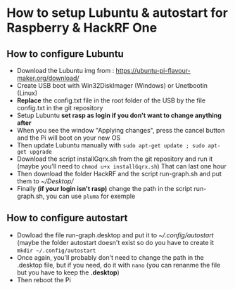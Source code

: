 # How to setup Lubuntu & autostart for Raspberry & HackRF One

## How to configure Lubuntu

* Download the Lubuntu img from : https://ubuntu-pi-flavour-maker.org/download/
* Create USB boot with Win32DiskImager (Windows) or Unetbootin (Linux)
* **Replace** the config.txt file in the root folder of the USB by the file config.txt in the git repository
* Setup Lubuntu **set rasp as login if you don't want to change anything after**
* When you see the window "Applying changes", press the cancel button and the Pi will boot on your new OS
* Then update Lubuntu manually with `sudo apt-get update ; sudo apt-get upgrade`
* Download the script installGqrx.sh from the git repository and run it (maybe you'll need to `chmod u+x installGqrx.sh`) That can last one hour
* Then download the folder HackRF and the script run-graph.sh and put them to  _~/Desktop/_
* Finally **(if your login isn't rasp)** change the path in the script run-graph.sh, you can use `pluma` for exemple

## How to configure autostart

* Dowload the file run-graph.desktop and put it to _~/.config/autostart_ (maybe the folder autostart doesn't exist so do you have to create it  `mkdir ~/.config/autostart`
* Once again, you'll probably don't need to change the path in the .desktop file, but if you need, do it with `nano` (you can renanme the file but you have to keep the **.desktop**)
* Then reboot the Pi 